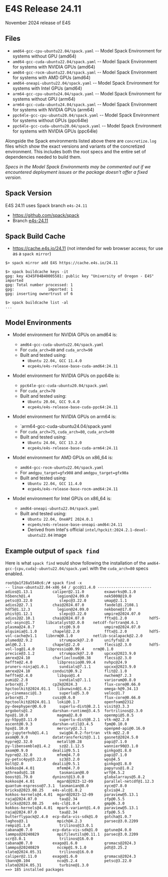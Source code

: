 # E4S Release 24.11

November 2024 release of E4S

## Files

* `amd64-gcc-cpu-ubuntu22.04/spack.yaml` -- Model Spack Environment for systems without GPU (amd64)
* `amd64-gcc-cuda-ubuntu22.04/spack.yaml` -- Model Spack Environment for systems with NVIDIA GPUs (amd64)
* `amd64-gcc-rocm-ubuntu22.04/spack.yaml` -- Model Spack Environment for systems with AMD GPUs (amd64)
* `amd64-oneapi-ubuntu22.04/spack.yaml` -- Model Spack Environment for systems with Intel GPUs (amd64)
* `arm64-gcc-cpu-ubuntu24.04/spack.yaml` -- Model Spack Environment for systems without GPU (arm64)
* `arm64-gcc-cuda-ubuntu24.04/spack.yaml` -- Model Spack Environment for systems with NVIDIA GPUs (arm64)
* `ppc64le-gcc-cpu-ubuntu20.04/spack.yaml` -- Model Spack Environment for systems without GPUs (ppc64le)
* `ppc64le-gcc-cuda-ubuntu20.04/spack.yaml` -- Model Spack Environment for systems with NVIDIA GPUs (ppc64le)

Alongside the Spack environments listed above there are `concretize.log` files which show the exact versions and variants of the concretized environment. This includes both the root specs and the entire set of dependencies needed to build them.

*Specs in the Model Spack Environments may be commented out if we encountered deployment issues or the package doesn't offer a fixed version.*


## Spack Version

E4S 24.11 uses Spack branch `e4s-24.11`
* https://github.com/spack/spack
* Branch [e4s-24.11](https://github.com/spack/spack/tree/e4s-24.11)


## Spack Build Cache

* https://cache.e4s.io/24.11 (not intended for web browser access; for use as a `spack mirror`)

```
$> spack mirror add E4S https://cache.e4s.io/24.11

$> spack buildcache keys -it
gpg: key 4345F04B40005581: public key "University of Oregon - E4S" imported
gpg: Total number processed: 1
gpg:               imported: 1
gpg: inserting ownertrust of 6

$> spack buildcache list -al
...
```

## Model Environments

* Model environment for NVIDIA GPUs on amd64 is:
  * `amd64-gcc-cuda-ubuntu22.04/spack.yaml`
  * For `cuda_arch=80` and `cuda_arch=90`
  * Built and tested using:
    * `Ubuntu 22.04, GCC 11.4.0`
    * `ecpe4s/e4s-release-base-cuda-amd64:24.11`

* Model environment for NVIDIA GPUs on ppc64le is:
  * `ppc64le-gcc-cuda-ubuntu20.04/spack.yaml`
  * For `cuda_arch=70`
  * Built and tested using:
    * `Ubuntu 20.04, GCC 9.4.0`
    * `ecpe4s/e4s-release-base-cuda-ppc64:24.11`

* Model environment for NVIDIA GPUs on arm64 is:
  * `arm64-gcc-cuda-ubuntu24.04/spack.yaml
  * For `cuda_arch=75`, `cuda_arch=80`, `cuda_arch=90`
  * Built and tested using:
    * `Ubuntu 24.04, GCC 13.2.0`
    * `ecpe4s/e4s-release-base-cuda-arm64:24.11`

* Model environment for AMD GPUs on x86_64 is:
  * `amd64-gcc-rocm-ubuntu22.04/spack.yaml`
  * For `amdgpu_target=gfx908` and `amdgpu_target=gfx90a`
  * Built and tested using:
    * `Ubuntu 22.04, GCC 11.4.0`
    * `ecpe4s/e4s-release-base-rocm-amd64:24.11`

* Model environment for Intel GPUs on x86_64 is:
  * `amd64-oneapi-ubuntu22.04/spack.yaml`
  * Built and tested using:
    * `Ubuntu 22.04, OneAPI 2024.0.1`
    * `ecpe4s/e4s-release-base-oneapi-amd64:24.11`
    * Derived from Intel's official `intel/hpckit:2024.2.1-devel-ubuntu22.04` image

## Example output of `spack find`

Here is what `spack find` would show following the installation of the `amd64-gcc-{cpu,cuda}-ubuntu22.04/spack.yaml` with the `cuda_arch=80` specs enabled.

```
root@a1f28a5540c6:/# spack find -x
-- linux-ubuntu22.04-x86_64 / gcc@11.4.0 ------------------------
adios@1.13.1         caliper@2.11.0         exaworks@0.1.0      h5bench@1.4            legion@24.09.0       nek5000@19.0            petsc@3.22.0            slepc@3.22.0        umap@2.1.1
adios2@2.7.1         chai@2024.07.0         faodel@1.2108.1     hdf5@1.12.3            legion@24.09.0       nekbone@17.0            phist@1.12.1            slepc@3.22.0        umpire@2024.07.0
adios2@2.10.1        chai@2024.07.0         fftx@1.2.0          hdf5-vol-async@1.7     libcatalyst@2.0.0    netcdf-fortran@4.6.1    plasma@24.8.7           stc@0.9.0           umpire@2024.07.0
alquimia@1.1.0       chapel@2.2.0           fftx@1.2.0          hdf5-vol-cache@v1.1    libnrm@0.1.0         netlib-scalapack@2.2.0  plumed@2.9.2            strumpack@7.2.0     unifyfs@2.0
aml@0.2.1            chapel@2.2.0           flecsi@2.3.0        hdf5-vol-log@1.4.0     libpressio@0.99.4    nrm@0.1.0               precice@3.1.2           strumpack@7.2.0     upcxx@2023.9.0
amrex@24.10          charliecloud@0.38      flecsi@2.3.0        heffte@2.4.0           libpressio@0.99.4    nvhpc@24.9              pruners-ninja@1.0.1     sundials@7.1.1      upcxx@2023.9.0
amrex@24.10          conduit@0.9.2          flit@2.1.0          heffte@2.4.0           libquo@1.4           nwchem@7.2.3            pumi@2.2.8              sundials@7.1.1      variorum@0.8.0
arborx@1.7           cp2k@2024.3            flux-core@0.66.0    hpctoolkit@2024.01.1   libunwind@1.6.2      omega-h@9.34.13         py-cinemasci@1.3        superlu@5.3.0       veloc@1.7
arborx@1.7           cusz@0.6.0             flux-core@0.66.0    hpctoolkit@2024.01.1   loki@0.1.7           openfoam@2312           py-deephyper@0.6.0      superlu-dist@8.2.1  visit@3.3.3
argobots@1.2         darshan-runtime@3.4.5  fortrilinos@2.3.0   hpx@1.10.0             magma@2.8.0          openmpi@5.0.5           py-h5py@3.11.0          superlu-dist@8.2.1  vtk-m@2.2.0
ascent@0.9.3         darshan-util@3.4.5     fpm@0.10.0          hpx@1.10.0             mercury@2.3.1        openpmd-api@0.16.0      py-jupyterhub@1.4.1     swig@4.0.2-fortran  vtk-m@2.2.0
axom@0.9.0           datatransferkit@3.1.1  gasnet@2024.5.0     hypre@2.32.0           metall@0.28          papi@7.1.0              py-libensemble@1.4.2    sz@2.1.12.5         wannier90@3.1.0
axom@0.9.0           dealii@9.5.1           ginkgo@1.8.0        hypre@2.32.0           mfem@4.7.0           papi@7.1.0              py-petsc4py@3.22.0      sz3@3.2.0           wps@4.5
bolt@2.0             dealii@9.5.1           ginkgo@1.8.0        kokkos@4.4.01          mfem@4.7.0           papyrus@1.0.2           qthreads@1.18           tasmanian@8.0       wrf@4.5.2
boost@1.79.0         dyninst@13.0.0         globalarrays@5.8.2  kokkos@4.4.01          mgard@2023-12-09     parallel-netcdf@1.12.3  quantum-espresso@7.3.1  tasmanian@8.0       xyce@7.8.0
bricks@2023.08.25    e4s-alc@1.0.2          glvis@4.2           kokkos-kernels@4.4.01  mgard@2023-12-09     paraview@5.13.1         raja@2024.07.0          tau@2.34            zfp@0.5.5
bricks@2023.08.25    e4s-cl@1.0.4           gmp@6.3.0           kokkos-kernels@4.4.01  mpark-variant@1.4.0  paraview@5.13.1         raja@2024.07.0          tau@2.34            zfp@0.5.5
butterflypack@2.4.0  ecp-data-vis-sdk@1.0   gotcha@1.0.7        laghos@3.1             mpich@4.2.3          parsec@3.0.2209         rempi@1.1.0             trilinos@13.0.1
cabana@0.7.0         ecp-data-vis-sdk@1.0   gptune@4.0.0        lammps@20240829        mpifileutils@0.11.1  parsec@3.0.2209         scr@3.0.1               trilinos@16.0.0
cabana@0.7.0         exago@1.6.0            gromacs@2024.3      lammps@20240829        nccmp@1.9.1.0        pdt@3.25.2              slate@2024.05.31        trilinos@16.0.0
caliper@2.11.0       exago@1.6.0            gromacs@2024.3      lbann@0.104            nco@5.2.4            petsc@3.22.0            slate@2024.05.31        turbine@1.3.0
==> 185 installed packages
```

